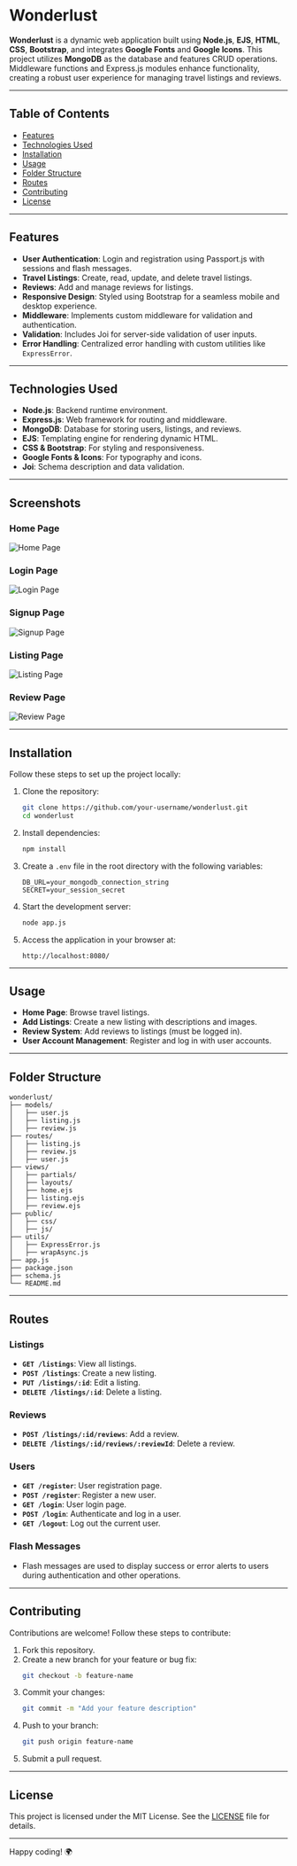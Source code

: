 # Wonderlust

**Wonderlust** is a dynamic web application built using **Node.js**, **EJS**, **HTML**, **CSS**, **Bootstrap**, and integrates **Google Fonts** and **Google Icons**. This project utilizes **MongoDB** as the database and features CRUD operations. Middleware functions and Express.js modules enhance functionality, creating a robust user experience for managing travel listings and reviews.

---

## Table of Contents
- [Features](#features)
- [Technologies Used](#technologies-used)
- [Installation](#installation)
- [Usage](#usage)
- [Folder Structure](#folder-structure)
- [Routes](#routes)
- [Contributing](#contributing)
- [License](#license)

---

## Features
- **User Authentication**: Login and registration using Passport.js with sessions and flash messages.
- **Travel Listings**: Create, read, update, and delete travel listings.
- **Reviews**: Add and manage reviews for listings.
- **Responsive Design**: Styled using Bootstrap for a seamless mobile and desktop experience.
- **Middleware**: Implements custom middleware for validation and authentication.
- **Validation**: Includes Joi for server-side validation of user inputs.
- **Error Handling**: Centralized error handling with custom utilities like `ExpressError`.

---

## Technologies Used
- **Node.js**: Backend runtime environment.
- **Express.js**: Web framework for routing and middleware.
- **MongoDB**: Database for storing users, listings, and reviews.
- **EJS**: Templating engine for rendering dynamic HTML.
- **CSS & Bootstrap**: For styling and responsiveness.
- **Google Fonts & Icons**: For typography and icons.
- **Joi**: Schema description and data validation.

---
## Screenshots

### Home Page
![Home Page](https://github.com/user-attachments/assets/ebd03cc6-ab14-435f-becb-4dd613f28dd5)


### Login Page
![Login Page](https://github.com/user-attachments/assets/1aa9dbf2-93e7-448f-b71c-b2bdeeacf34b)


### Signup Page
![Signup Page](https://github.com/user-attachments/assets/f6b52394-693e-409a-b50d-5259f43cc1f8)


### Listing Page
![Listing Page](https://github.com/user-attachments/assets/9b7fd875-7576-4cf8-812a-d476706f002d)


### Review Page
![Review Page](https://github.com/user-attachments/assets/3950b346-7f16-4949-bb53-575b1c53ac46)


---

## Installation

Follow these steps to set up the project locally:

1. Clone the repository:
   ```bash
   git clone https://github.com/your-username/wonderlust.git
   cd wonderlust
   ```

2. Install dependencies:
   ```bash
   npm install
   ```

3. Create a `.env` file in the root directory with the following variables:
   ```env
   DB_URL=your_mongodb_connection_string
   SECRET=your_session_secret
   ```

4. Start the development server:
   ```bash
   node app.js
   ```

5. Access the application in your browser at:
   ```
   http://localhost:8080/
   ```

---

## Usage
- **Home Page**: Browse travel listings.
- **Add Listings**: Create a new listing with descriptions and images.
- **Review System**: Add reviews to listings (must be logged in).
- **User Account Management**: Register and log in with user accounts.

---

## Folder Structure
```plaintext
wonderlust/
├── models/
│   ├── user.js
│   ├── listing.js
│   ├── review.js
├── routes/
│   ├── listing.js
│   ├── review.js
│   ├── user.js
├── views/
│   ├── partials/
│   ├── layouts/
│   ├── home.ejs
│   ├── listing.ejs
│   ├── review.ejs
├── public/
│   ├── css/
│   ├── js/
├── utils/
│   ├── ExpressError.js
│   ├── wrapAsync.js
├── app.js
├── package.json
├── schema.js
└── README.md
```

---

## Routes

### Listings
- **`GET /listings`**: View all listings.
- **`POST /listings`**: Create a new listing.
- **`PUT /listings/:id`**: Edit a listing.
- **`DELETE /listings/:id`**: Delete a listing.

### Reviews
- **`POST /listings/:id/reviews`**: Add a review.
- **`DELETE /listings/:id/reviews/:reviewId`**: Delete a review.

### Users
- **`GET /register`**: User registration page.
- **`POST /register`**: Register a new user.
- **`GET /login`**: User login page.
- **`POST /login`**: Authenticate and log in a user.
- **`GET /logout`**: Log out the current user.

### Flash Messages
- Flash messages are used to display success or error alerts to users during authentication and other operations.

---

## Contributing
Contributions are welcome! Follow these steps to contribute:

1. Fork this repository.
2. Create a new branch for your feature or bug fix:
   ```bash
   git checkout -b feature-name
   ```
3. Commit your changes:
   ```bash
   git commit -m "Add your feature description"
   ```
4. Push to your branch:
   ```bash
   git push origin feature-name
   ```
5. Submit a pull request.

---

## License

This project is licensed under the MIT License. See the [LICENSE](LICENSE) file for details.

---

Happy coding! 🌍

